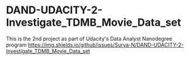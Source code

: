 # DAND-UDACITY-2-Investigate_TDMB_Movie_Data_set
This is the 2nd project as part of Udacity's Data Analyst Nanodegree program
https://img.shields.io/github/issues/Surya-N/DAND-UDACITY-2-Investigate_TDMB_Movie_Data_set
